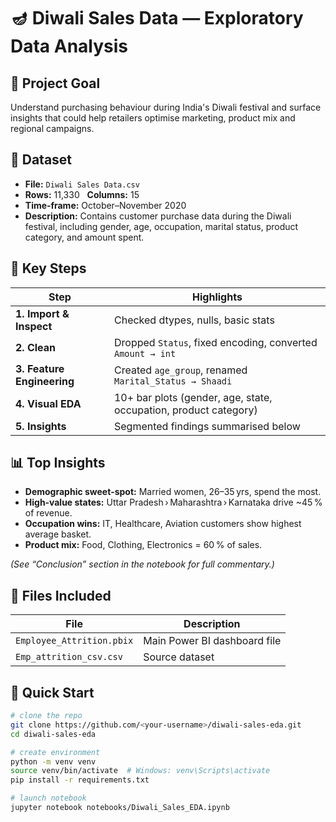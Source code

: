 # 🪔 Diwali Sales Data — Exploratory Data Analysis

## 📌 Project Goal
Understand purchasing behaviour during India's Diwali festival and surface insights that could help retailers optimise marketing, product mix and regional campaigns.

## 💾 Dataset
- **File:** `Diwali Sales Data.csv` 
- **Rows:** 11,330   **Columns:** 15  
- **Time‑frame:** October–November 2020  
- **Description:** Contains customer purchase data during the Diwali festival, including gender, age, occupation, marital status, product category, and amount spent.
  

## 🔬 Key Steps
| Step | Highlights |
| --- | --- |
| **1. Import & Inspect** | Checked dtypes, nulls, basic stats |
| **2. Clean** | Dropped `Status`, fixed encoding, converted `Amount → int` |
| **3. Feature Engineering** | Created `age_group`, renamed `Marital_Status → Shaadi` |
| **4. Visual EDA** | 10+ bar plots (gender, age, state, occupation, product category) |
| **5. Insights** | Segmented findings summarised below |

## 📊 Top Insights
- **Demographic sweet‑spot:** Married women, 26–35 yrs, spend the most.
- **High‑value states:** Uttar Pradesh › Maharashtra › Karnataka drive ~45 % of revenue.
- **Occupation wins:** IT, Healthcare, Aviation customers show highest average basket.
- **Product mix:** Food, Clothing, Electronics = 60 % of sales.

*(See “Conclusion” section in the notebook for full commentary.)*

## 📁 Files Included
| File | Description |
|------|-------------|
| `Employee_Attrition.pbix` | Main Power BI dashboard file |
| `Emp_attrition_csv.csv` | Source dataset |


## 🚀 Quick Start

```bash
# clone the repo
git clone https://github.com/<your‑username>/diwali-sales-eda.git
cd diwali-sales-eda

# create environment
python -m venv venv
source venv/bin/activate  # Windows: venv\Scripts\activate
pip install -r requirements.txt

# launch notebook
jupyter notebook notebooks/Diwali_Sales_EDA.ipynb
